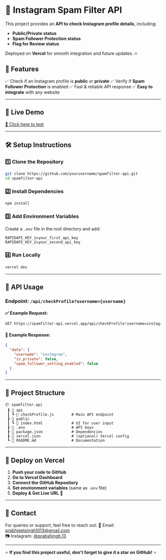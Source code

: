 # 🚀 Instagram Spam Filter API

This project provides an **API to check Instagram profile details**, including:
- **Public/Private status**
- **Spam Follower Protection status**
- **Flag for Review status**

Deployed on **Vercel** for smooth integration and future updates. 🔥

## 🌟 Features
✅ Check if an Instagram profile is **public** or **private**
✅ Verify if **Spam Follower Protection** is enabled
✅ Fast & reliable API response
✅ **Easy to integrate** with any website

---

## 🚀 Live Demo
[🔗 Click here to test](https://spamfilter-api.vercel.app)

---

## 🛠️ Setup Instructions
### 1️⃣ Clone the Repository
```bash
git clone https://github.com/yourusername/spamfilter-api.git
cd spamfilter-api
```

### 2️⃣ Install Dependencies
```bash
npm install
```

### 3️⃣ Add Environment Variables
Create a `.env` file in the root directory and add:
```env
RAPIDAPI_KEY_1=your_first_api_key
RAPIDAPI_KEY_2=your_second_api_key
```

### 4️⃣ Run Locally
```bash
vercel dev
```

---

## 📌 API Usage
### **Endpoint:** `/api/checkProfile?username={username}`

#### ✅ **Example Request:**
```bash
GET https://spamfilter-api.vercel.app/api/checkProfile?username=instagram
```

#### 📜 **Example Response:**
```json
{
  "data": {
    "username": "instagram",
    "is_private": false,
    "spam_follower_setting_enabled": false
  }
}
```

---

## 📂 Project Structure
```
📦 spamfilter.api
 ┣ 📂 api
 ┃ ┗ 📜 checkProfile.js        # Main API endpoint
 ┣ 📂 public
 ┃ ┗ 📜 index.html             # UI for user input
 ┣ 📜 .env                     # API keys
 ┣ 📜 package.json             # Dependencies
 ┣ 📜 vercel.json              # (optional) Vercel config
 ┗ 📜 README.md                # Documentation
```

---

## 🚀 Deploy on Vercel
1. **Push your code to GitHub**
2. **Go to Vercel Dashboard**
3. **Connect the GitHub Repository**
4. **Set environment variables** (same as `.env` file)
5. **Deploy & Get Live URL** 🎉

---

## 📧 Contact
For queries or support, feel free to reach out:
📩 Email: prabhjeetsingh1013@gmail.com  
📷 Instagram: [@prabshingh.13](https://instagram.com/prabhsingh.13)

---

⭐ **If you find this project useful, don't forget to give it a star on GitHub!** ⭐
